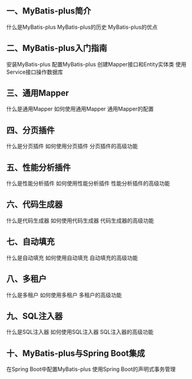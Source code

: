## 一、MyBatis-plus简介

什么是MyBatis-plus
MyBatis-plus的历史
MyBatis-plus的优点


## 二、MyBatis-plus入门指南

安装MyBatis-plus
配置MyBatis-plus
创建Mapper接口和Entity实体类
使用Service接口操作数据库

## 三、通用Mapper

什么是通用Mapper
如何使用通用Mapper
通用Mapper的配置


## 四、分页插件

什么是分页插件
如何使用分页插件
分页插件的高级功能


## 五、性能分析插件

什么是性能分析插件
如何使用性能分析插件
性能分析插件的高级功能

## 六、代码生成器

什么是代码生成器
如何使用代码生成器
代码生成器的高级功能


## 七、自动填充

什么是自动填充
如何使用自动填充
自动填充的高级功能

## 八、多租户

什么是多租户
如何使用多租户
多租户的高级功能


## 九、SQL注入器

什么是SQL注入器
如何使用SQL注入器
SQL注入器的高级功能

## 十、MyBatis-plus与Spring Boot集成

在Spring Boot中配置MyBatis-plus
使用Spring Boot的声明式事务管理

